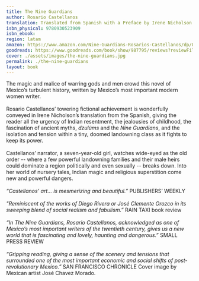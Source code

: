 ```yaml
---
title: The Nine Guardians
author: Rosario Castellanos
translation: Translated from Spanish with a Preface by Irene Nicholson
isbn_physical: 9780930523909
isbn_ebook: 
region: latam
amazon: https://www.amazon.com/Nine-Guardians-Rosarios-Castellanos/dp/0930523903/ref=tmm_pap_swatch_0?_encoding=UTF8&qid=&sr=
goodreads: https://www.goodreads.com/book/show/987795/reviews?reviewFilters={%22workId%22:%22kca://work/amzn1.gr.work.v1.1XZ-0KxcfszErrKZkwgnDA%22,%22after%22:%22MzAyLDE2NTc5MDEwMDQ1MTg%22}
cover: ./assets/images/the-nine-guardians.jpg
permalink: ./the-nine-guardians
layout: book
---
```

The magic and malice of warring gods and men crowd this novel of Mexico’s turbulent history, written by Mexico’s most important modern women writer. 
<br> <br>
Rosario Castellanos’ towering fictional achievement is wonderfully conveyed in Irene Nicholson’s translation from the Spanish, giving the reader all the urgency of Indian resentment, the jealousies of childhood, the fascination of ancient myths, *dzulúms* and the *Nine Guardians*, and the isolation and tension within a tiny, doomed landowning class as it fights to keep its power. 
<br><br>
Castellanos’ narrator, a seven-year-old girl, watches wide-eyed as the old order -- where a few powerful landowning families and their male heirs could dominate a region politically and even sexually -- breaks down. Into her world of nursery tales, Indian magic and religious superstition come new and powerful dangers.
<br><br>
 *“Castellanos’ art... is mesmerizing and beautiful.”* PUBLISHERS’ WEEKLY
<br><br>
*"Reminiscent of the works of Diego Rivera or José Clemente Orozco in its sweeping blend of social realism and fabulism.”* RAIN TAXI book review
<br><br>
*“In The Nine Guardians, Rosario Castellanos, acknowledged as one of Mexico’s most important writers of the twentieth century, gives us a new world that is fascinating and lovely, haunting and dangerous.”* SMALL PRESS REVIEW
<br><br>
*“Gripping reading, giving a sense of the scenery and tensions that surrounded one of the most important economic and social shifts of post-revolutionary Mexico.”*
 SAN FRANCISCO CHRONICLE
Cover image by Mexican artist José Chavez Morado.
